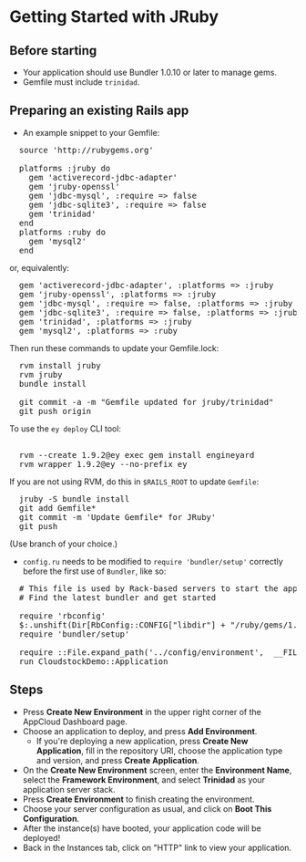 # Getting Started with JRuby

## Before starting

  * Your application should use Bundler 1.0.10 or later to manage gems.
  * Gemfile must include `trinidad`.

## Preparing an existing Rails app

- An example snippet to your Gemfile:

<pre>
  source 'http://rubygems.org'
  
  platforms :jruby do
    gem 'activerecord-jdbc-adapter'
    gem 'jruby-openssl'
    gem 'jdbc-mysql', :require => false
    gem 'jdbc-sqlite3', :require => false
    gem 'trinidad'
  end
  platforms :ruby do
    gem 'mysql2'
  end
</pre>

or, equivalently:

<pre>
  gem 'activerecord-jdbc-adapter', :platforms => :jruby
  gem 'jruby-openssl', :platforms => :jruby
  gem 'jdbc-mysql', :require => false, :platforms => :jruby
  gem 'jdbc-sqlite3', :require => false, :platforms => :jruby
  gem 'trinidad', :platforms => :jruby
  gem 'mysql2', :platforms => :ruby
</pre>

Then run these commands to update your Gemfile.lock:

<pre>
  rvm install jruby
  rvm jruby
  bundle install
  
  git commit -a -m "Gemfile updated for jruby/trinidad"
  git push origin
</pre>

To use the `ey deploy` CLI tool:

<pre>  
  rvm --create 1.9.2@ey exec gem install engineyard
  rvm wrapper 1.9.2@ey --no-prefix ey
</pre>

If you are not using RVM, do this in `$RAILS_ROOT` to update `Gemfile`:

<pre>
  jruby -S bundle install
  git add Gemfile*
  git commit -m 'Update Gemfile* for JRuby'
  git push
</pre>

(Use branch of your choice.)

- `config.ru` needs to be modified to `require 'bundler/setup'` correctly before the first use of `Bundler`, like so:

<pre>
  # This file is used by Rack-based servers to start the application.
  # Find the latest bundler and get started                          
  
  require 'rbconfig'
  $:.unshift(Dir[RbConfig::CONFIG["libdir"] + "/ruby/gems/1.8/gems/bundler-*/lib"].sort.last)
  require 'bundler/setup'
  
  require ::File.expand_path('../config/environment',  __FILE__)
  run CloudstockDemo::Application
</pre>

## Steps

  - Press **Create New Environment** in the upper right corner of the AppCloud Dashboard page.
  - Choose an application to deploy, and press **Add Environment**.
    - If you're deploying a new application, press **Create New Application**, fill in the repository URI, choose the application type and version, and press **Create Application**.
  - On the **Create New Environment** screen, enter the **Environment Name**, select the **Framework Environment**, and select **Trinidad** as your application server stack.
  - Press **Create Environment** to finish creating the environment.
  - Choose your server configuration as usual, and click on **Boot This Configuration**.
  - After the instance(s) have booted, your application code will be deployed!
  - Back in the Instances tab, click on "HTTP" link to view your application.
